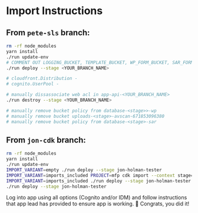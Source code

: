 # Import Instructions

## From `pete-sls` branch:

```sh
rm -rf node_modules
yarn install
./run update-env
# COMMENT OUT LOGGING_BUCKET, TEMPLATE_BUCKET, WP_FORM_BUCKET, SAR_FORM_BUCKET and values for short-circuiting SSM in .env file
./run deploy --stage <YOUR_BRANCH_NAME>

# cloudfront.Distribution -
# cognito.UserPool -

# manually dissassociate web acl in app-api-<YOUR_BRANCH_NAME>
./run destroy --stage <YOUR_BRANCH_NAME>

# manually remove bucket policy from database-<stage>>-wp
# manually remove bucket uploads-<stage>-avscan-671853096380
# manually remove bucket policy from database-<stage>-sar

```

## From `jon-cdk` branch:

```sh
rm -rf node_modules
yarn install
./run update-env
IMPORT_VARIANT=empty ./run deploy --stage jon-holman-tester
IMPORT_VARIANT=imports_included PROJECT=mfp cdk import --context stage=jon-holman-tester --force
IMPORT_VARIANT=imports_included ./run deploy --stage jon-holman-tester
./run deploy --stage jon-holman-tester
```

Log into app using all options (Cognito and/or IDM) and follow instructions that app lead has provided to ensure app is working.
:tada: Congrats, you did it!
